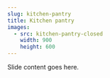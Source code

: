 ```yaml
---
slug: kitchen-pantry
title: Kitchen pantry
images:
  - src: kitchen-pantry-closed
    width: 900
    height: 600
---
```

Slide content goes here.
